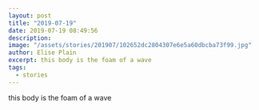 ```yaml
---
layout: post
title: "2019-07-19"
date: 2019-07-19 08:49:56
description: 
image: "/assets/stories/201907/102652dc2804307e6e5a60dbcba73f99.jpg"
author: Elise Plain
excerpt: this body is the foam of a wave
tags: 
  - stories
---
```


this body is the foam of a wave
<p></p>
